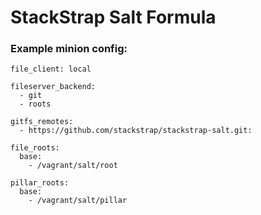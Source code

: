 # StackStrap Salt Formula

### Example minion config:

```
file_client: local

fileserver_backend:
  - git
  - roots

gitfs_remotes:
  - https://github.com/stackstrap/stackstrap-salt.git:

file_roots:
  base:
    - /vagrant/salt/root

pillar_roots:
  base:
    - /vagrant/salt/pillar
```

